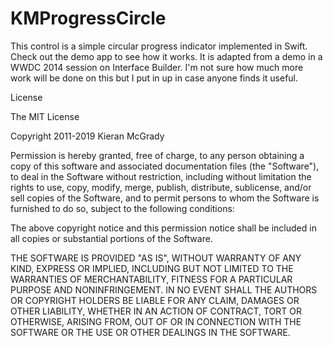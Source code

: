 KMProgressCircle
================

This control is a simple circular progress indicator implemented in Swift. Check out the demo app to see how it works. It is adapted from a demo in a WWDC 2014 session on Interface Builder. I'm not sure how much more work will be done on this but I put in up in case anyone finds it useful.

License

The MIT License

Copyright 2011-2019 Kieran McGrady

Permission is hereby granted, free of charge, to any person obtaining a copy of this software and associated documentation files (the "Software"), to deal in the Software without restriction, including without limitation the rights to use, copy, modify, merge, publish, distribute, sublicense, and/or sell copies of the Software, and to permit persons to whom the Software is furnished to do so, subject to the following conditions:

The above copyright notice and this permission notice shall be included in all copies or substantial portions of the Software.

THE SOFTWARE IS PROVIDED "AS IS", WITHOUT WARRANTY OF ANY KIND, EXPRESS OR IMPLIED, INCLUDING BUT NOT LIMITED TO THE WARRANTIES OF MERCHANTABILITY, FITNESS FOR A PARTICULAR PURPOSE AND NONINFRINGEMENT. IN NO EVENT SHALL THE AUTHORS OR COPYRIGHT HOLDERS BE LIABLE FOR ANY CLAIM, DAMAGES OR OTHER LIABILITY, WHETHER IN AN ACTION OF CONTRACT, TORT OR OTHERWISE, ARISING FROM, OUT OF OR IN CONNECTION WITH THE SOFTWARE OR THE USE OR OTHER DEALINGS IN THE SOFTWARE.
